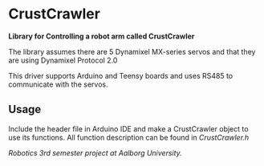 # CrustCrawler

**Library for Controlling a robot arm called CrustCrawler**

The library assumes there are 5 Dynamixel MX-series servos and that they are using Dynamixel Protocol 2.0

This driver supports Arduino and Teensy boards and uses RS485 to communicate with the servos.

## Usage
Include the header file in Arduino IDE and make a CrustCrawler object to use its functions.
All function description can be found in *CrustCrawler.h*


*Robotics 3rd semester project at Aalborg University.*
